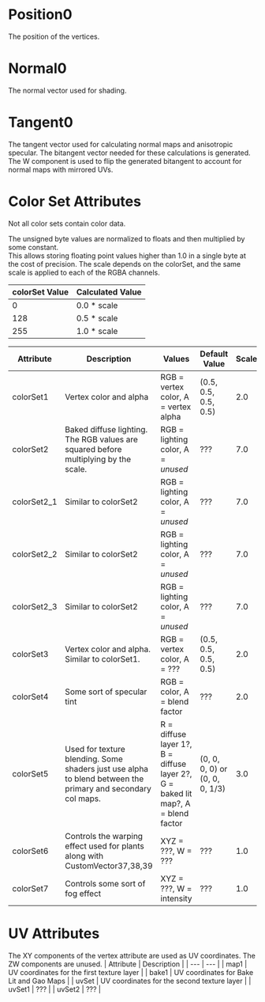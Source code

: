 # Position0
The position of the vertices.

# Normal0
The normal vector used for shading.  

# Tangent0
The tangent vector used for calculating normal maps and anisotropic specular. The bitangent vector needed for these calculations is generated.
The W component is used to flip the generated bitangent to account for normal maps with mirrored UVs. 

# Color Set Attributes
Not all color sets contain color data. 

The unsigned byte values are normalized to floats and then multiplied by some constant.  
This allows storing floating point values higher than 1.0 in a single byte at the cost of precision. 
The scale depends on the colorSet, and the same scale is applied to each of the RGBA channels.

| colorSet Value | Calculated Value | 
| --- | --- |
| 0 | 0.0 * scale |
| 128 | 0.5 * scale |
| 255 | 1.0 * scale | 

| Attribute | Description | Values | Default Value | Scale |
| --- | --- | --- | --- | --- |
| colorSet1 | Vertex color and alpha | RGB = vertex color, A = vertex alpha | (0.5, 0.5, 0.5, 0.5) | 2.0 | 
| colorSet2 | Baked diffuse lighting. The RGB values are squared before multiplying by the scale. | RGB = lighting color, A = *unused* | ??? | 7.0 
| colorSet2_1 | Similar to colorSet2 | RGB = lighting color, A = *unused* | ??? | 7.0 |
| colorSet2_2 | Similar to colorSet2 | RGB = lighting color, A = *unused* | ??? | 7.0 |
| colorSet2_3 | Similar to colorSet2 | RGB = lighting color, A = *unused* | ??? | 7.0 |
| colorSet3 | Vertex color and alpha. Similar to colorSet1. | RGB = vertex color, A = ??? | (0.5, 0.5, 0.5, 0.5) | 2.0 | 
| colorSet4 | Some sort of specular tint | RGB = color, A = blend factor | ??? | 2.0 |
| colorSet5 | Used for texture blending. Some shaders just use alpha to blend between the primary and secondary col maps.  | R = diffuse layer 1?, B = diffuse layer 2?, G = baked lit map?, A = blend factor | (0, 0, 0, 0) or (0, 0, 0, 1/3) |  3.0 | 
| colorSet6 | Controls the warping effect used for plants along with CustomVector37,38,39 | XYZ = ???, W = ??? | ??? | 1.0 |
| colorSet7 | Controls some sort of fog effect | XYZ = ???, W = intensity | ??? |  1.0 | 

# UV Attributes
The XY components of the vertex attribute are used as UV coordinates. The ZW components are unused. 
| Attribute | Description |
| --- | --- |
| map1 | UV coordinates for the first texture layer |
| bake1 | UV coordinates for Bake Lit and Gao Maps | 
| uvSet | UV coordinates for the second texture layer | 
| uvSet1 | ??? |
| uvSet2 | ??? |
